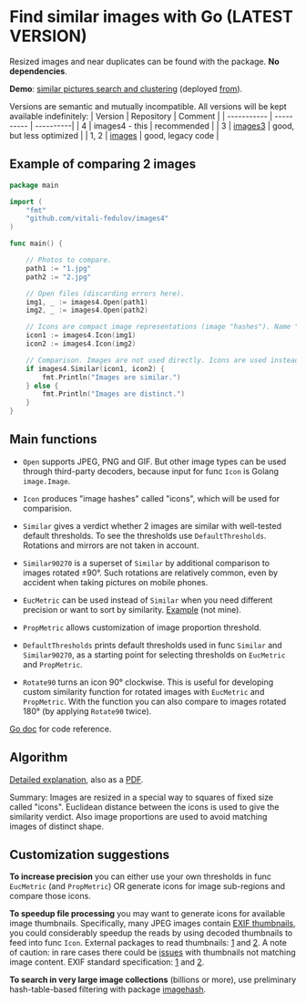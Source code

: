 # Find similar images with Go (LATEST VERSION)

Resized images and near duplicates can be found with the package. **No dependencies**.

**Demo**: [similar pictures search and clustering](https://vitali-fedulov.github.io/similar.pictures/) (deployed [from](https://github.com/vitali-fedulov/similar.pictures)).

Versions are semantic and mutually incompatible. All versions will be kept available indefinitely:
| Version | Repository | Comment |
| ----------- | ---------- | ----------|
| 4 | images4 - this | recommended |
| 3 | [images3](https://github.com/vitali-fedulov/images3) | good, but less optimized |
| 1, 2 | [images](https://github.com/vitali-fedulov/images) | good, legacy code |

## Example of comparing 2 images

```go
package main

import (
	"fmt"
	"github.com/vitali-fedulov/images4"
)

func main() {

	// Photos to compare.
	path1 := "1.jpg"
	path2 := "2.jpg"

	// Open files (discarding errors here).
	img1, _ := images4.Open(path1)
	img2, _ := images4.Open(path2)

	// Icons are compact image representations (image "hashes"). Name "hash" is reserved for "true" hashes in package imagehash.
	icon1 := images4.Icon(img1)
	icon2 := images4.Icon(img2)

	// Comparison. Images are not used directly. Icons are used instead, because they have tiny memory footprint and fast to compare. If you need to include images rotated right and left use func Similar90270.
	if images4.Similar(icon1, icon2) {
		fmt.Println("Images are similar.")
	} else {
		fmt.Println("Images are distinct.")
	}
}
```

## Main functions

- `Open` supports JPEG, PNG and GIF. But other image types can be used through third-party decoders, because input for func `Icon` is Golang `image.Image`.

- `Icon` produces "image hashes" called "icons", which will be used for comparision.

- `Similar` gives a verdict whether 2 images are similar with well-tested default thresholds. To see the thresholds use `DefaultThresholds`. Rotations and mirrors are not taken in account.

- `Similar90270` is a superset of `Similar` by additional comparison to images rotated ±90°. Such rotations are relatively common, even by accident when taking pictures on mobile phones.

- `EucMetric` can be used instead of `Similar` when you need different precision or want to sort by similarity. [Example](https://github.com/egor-romanov/png2gif/blob/main/main.go#L450) (not mine).

- `PropMetric` allows customization of image proportion threshold.

- `DefaultThresholds` prints default thresholds used in func `Similar` and `Similar90270`, as a starting point for selecting thresholds on `EucMetric` and `PropMetric`.

- `Rotate90` turns an icon 90° clockwise. This is useful for developing custom similarity function for rotated images with `EucMetric` and `PropMetric`. With the function you can also compare to images rotated 180° (by applying `Rotate90` twice).

[Go doc](https://pkg.go.dev/github.com/vitali-fedulov/images4) for code reference.


## Algorithm

[Detailed explanation](https://vitali-fedulov.github.io/similar.pictures/algorithm-for-perceptual-image-comparison.html), also as a [PDF](https://github.com/vitali-fedulov/research/blob/main/Algorithm%20for%20perceptual%20image%20comparison.pdf).

Summary: Images are resized in a special way to squares of fixed size called "icons". Euclidean distance between the icons is used to give the similarity verdict. Also image proportions are used to avoid matching images of distinct shape.

## Customization suggestions

**To increase precision** you can either use your own thresholds in func `EucMetric` (and `PropMetric`) OR generate icons for image sub-regions and compare those icons.

**To speedup file processing** you may want to generate icons for available image thumbnails. Specifically, many JPEG images contain [EXIF thumbnails](https://vitali-fedulov.github.io/similar.pictures/jpeg-thumbnail-reader.html), you could considerably speedup the reads by using decoded thumbnails to feed into func `Icon`. External packages to read thumbnails: [1](https://github.com/dsoprea/go-exif) and [2](https://github.com/rwcarlsen/goexif). A note of caution: in rare cases there could be [issues](https://security.stackexchange.com/questions/116552/the-history-of-thumbnails-or-just-a-previous-thumbnail-is-embedded-in-an-image/201785#201785) with thumbnails not matching image content. EXIF standard specification: [1](https://www.media.mit.edu/pia/Research/deepview/exif.html) and [2](https://www.exif.org/Exif2-2.PDF).

**To search in very large image collections** (billions or more), use preliminary hash-table-based filtering with package [imagehash](https://github.com/vitali-fedulov/imagehash).
